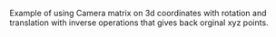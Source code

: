 Example of using Camera matrix on 3d coordinates with rotation and translation with inverse operations that gives back orginal xyz points.
